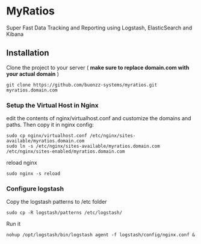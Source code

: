 # MyRatios

Super Fast Data Tracking and Reporting using Logstash, ElasticSearch and Kibana

## Installation


Clone the project to your server 
( **make sure to replace domain.com with your actual domain** )

```
git clone https://github.com/buonzz-systems/myratios.git myratios.domain.com
```

### Setup the Virtual Host in Nginx

edit the contents of nginx/virtualhost.conf and customize the domains and paths. Then copy it in nginx config:

```
sudo cp nginx/virtualhost.conf /etc/nginx/sites-available/myratios.domain.com
sudo ln -s /etc/nginx/sites-available/myratios.domain.com /etc/nginx/sites-enabled/myratios.domain.com

```
reload nginx

```
sudo nginx -s reload
```


### Configure logstash

Copy the logstash patterns to /etc folder

```
sudo cp -R logstash/patterns /etc/logstash/
```

Run it

```
nohup /opt/logstash/bin/logstash agent -f logstash/config/nginx.conf &
```